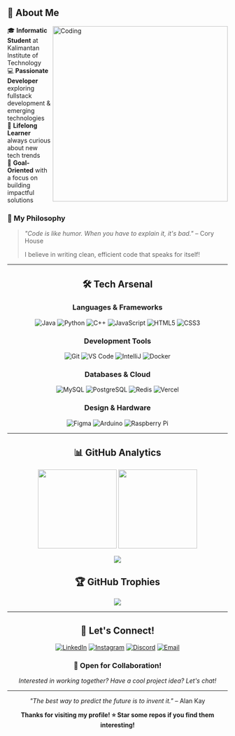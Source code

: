 <div align="center">

<!-- [![](https://visitcount.itsvg.in/api?id=NoelSip&icon=0&color=0)](https://visitcount.itsvg.in)

<img src="https://readme-typing-svg.herokuapp.com/?lines=Hello,+I'm+Noel+Ericson+Rapael+Sipayung!;Computer+Science+Student+at+ITK;Fullstack+Developer;Tech+Explorer+%26+Problem+Solver;Always+Learning+New+Things!&center=true&width=600&height=50&font=Fira%20Code&size=20&pause=1000&color=58A6FF"> -->

</div>

## 🚀 About Me

<img align="right" alt="Coding" width="400" src="https://media.giphy.com/media/qgQUggAC3Pfv687qPC/giphy.gif">

🎓 **Informatic Student** at Kalimantan Institute of Technology  
💻 **Passionate Developer** exploring fullstack development & emerging technologies  
🌱 **Lifelong Learner** always curious about new tech trends  
🎯 **Goal-Oriented** with a focus on building impactful solutions  

### 💭 My Philosophy
> *"Code is like humor. When you have to explain it, it's bad."* – Cory House  
> 
> I believe in writing clean, efficient code that speaks for itself!

---

<div align="center">


## 🛠️ Tech Arsenal

### Languages & Frameworks
![Java](https://img.shields.io/badge/Java-ED8B00?style=for-the-badge&logo=openjdk&logoColor=white)
![Python](https://img.shields.io/badge/Python-3776AB?style=for-the-badge&logo=python&logoColor=white)
![C++](https://img.shields.io/badge/C++-00599C?style=for-the-badge&logo=c%2B%2B&logoColor=white)
![JavaScript](https://img.shields.io/badge/JavaScript-F7DF1E?style=for-the-badge&logo=javascript&logoColor=black)
![HTML5](https://img.shields.io/badge/HTML5-E34F26?style=for-the-badge&logo=html5&logoColor=white)
![CSS3](https://img.shields.io/badge/CSS3-1572B6?style=for-the-badge&logo=css3&logoColor=white)

### Development Tools
![Git](https://img.shields.io/badge/Git-F05032?style=for-the-badge&logo=git&logoColor=white)
![VS Code](https://img.shields.io/badge/VS%20Code-007ACC?style=for-the-badge&logo=visualstudiocode&logoColor=white)
![IntelliJ](https://img.shields.io/badge/IntelliJ%20IDEA-000000?style=for-the-badge&logo=intellijidea&logoColor=white)
![Docker](https://img.shields.io/badge/Docker-2496ED?style=for-the-badge&logo=docker&logoColor=white)

### Databases & Cloud
![MySQL](https://img.shields.io/badge/MySQL-4479A1?style=for-the-badge&logo=mysql&logoColor=white)
![PostgreSQL](https://img.shields.io/badge/PostgreSQL-336791?style=for-the-badge&logo=postgresql&logoColor=white)
![Redis](https://img.shields.io/badge/Redis-DC382D?style=for-the-badge&logo=redis&logoColor=white)
![Vercel](https://img.shields.io/badge/Vercel-000000?style=for-the-badge&logo=vercel&logoColor=white)

### Design & Hardware
![Figma](https://img.shields.io/badge/Figma-F24E1E?style=for-the-badge&logo=figma&logoColor=white)
![Arduino](https://img.shields.io/badge/Arduino-00979D?style=for-the-badge&logo=arduino&logoColor=white)
![Raspberry Pi](https://img.shields.io/badge/Raspberry%20Pi-A22846?style=for-the-badge&logo=raspberrypi&logoColor=white)

</div>

---

<div align="center">

## 📊 GitHub Analytics

<img height="180em" src="https://github-readme-stats.vercel.app/api?username=NoelSip&show_icons=true&theme=tokyonight&include_all_commits=true&count_private=true"/>
<img height="180em" src="https://github-readme-stats.vercel.app/api/top-langs/?username=NoelSip&layout=compact&langs_count=8&theme=tokyonight"/>

</div>

<div align="center">

![](https://github-readme-streak-stats.herokuapp.com/?user=NoelSip&theme=tokyonight&hide_border=false)

</div>

<div align="center">

## 🏆 GitHub Trophies
![](https://github-profile-trophy.vercel.app/?username=NoelSip&theme=tokyonight&no-frame=false&no-bg=false&margin-w=4)

</div>

---

<div align="center">

## 🤝 Let's Connect!

[![LinkedIn](https://img.shields.io/badge/LinkedIn-0077B5?style=for-the-badge&logo=linkedin&logoColor=white)](https://www.linkedin.com/in/noesipayung/)
[![Instagram](https://img.shields.io/badge/Instagram-E4405F?style=for-the-badge&logo=instagram&logoColor=white)](https://www.instagram.com/ners_22/)
[![Discord](https://img.shields.io/badge/Discord-7289DA?style=for-the-badge&logo=discord&logoColor=white)](https://discord.gg/1126474885233913898)
[![Email](https://img.shields.io/badge/Email-D14836?style=for-the-badge&logo=gmail&logoColor=white)](mailto:noel.ericson@student.itk.ac.id)

### 💌 Open for Collaboration!
*Interested in working together? Have a cool project idea? Let's chat!*

</div>

---

<div align="center">

*"The best way to predict the future is to invent it."* – Alan Kay

**Thanks for visiting my profile! ⭐ Star some repos if you find them interesting!**

</div>

<!-- Proudly crafted with passion by Noel Ericson Rapael Sipayung -->